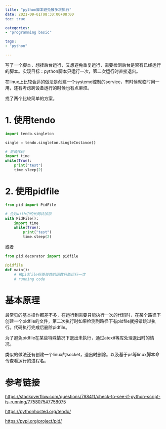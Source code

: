```yaml
---
title: "python脚本避免被多次执行"
date: 2021-09-01T08:30:00+08:00
toc: true

categories:
- "programming basic"

tags:
- "python"

---
```


写了一个脚本，想挂后台运行，又想避免重复运行，需要检测后台是否有已经运行的脚本。实现目标：python脚本只运行一次，第二次运行时直接退出。

在linux上比较合适的做法是创建一个systemd控制的service，有时候就临时用一用，还有考虑跨设备运行的时候也有点麻烦。

找了两个比较简单的方案。

# 1. 使用tendo

```python
import tendo.singleton

single = tendo.singleton.SingleInstance()

# 测试代码
import time
while(True):
    print("test")
    time.sleep(2)
```

# 2. 使用pidfile

```python
from pid import PidFile

# 会对with中的代码块加锁
with PidFile():
    import time
    while(True):
        print("test")
        time.sleep(2)
```

或者

```python
from pid.decorator import pidfile

@pidfile
def main():
    # 被pidfile标签装饰的函数只能运行一次
    # running code
```

# 基本原理

最常见的基本操作都差不多，在运行到需要只能执行一次的代码时，在某个路径下创建一个pidfile的文件，第二次执行时如果检测到路径下有pidfile就报错跳过执行。代码执行完成后删除pidfile。

为了避免pidfile在某些特殊情况下退出未执行，通过atexit等库处理退出时的情况。


类似的做法还有创建一个linux的socket，退出时删除。以及基于ps等linux脚本命令查看运行的进程名。

# 参考链接

https://stackoverflow.com/questions/788411/check-to-see-if-python-script-is-running/7758075#7758075

https://pythonhosted.org/tendo/

https://pypi.org/project/pid/

